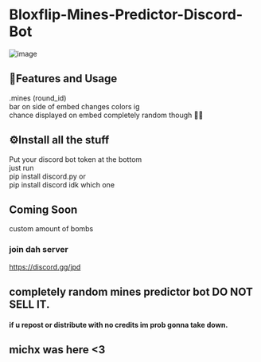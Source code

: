 # Bloxflip-Mines-Predictor-Discord-Bot

![image](https://user-images.githubusercontent.com/98252854/188293590-e06cf5df-64a1-4d41-b2c0-ae90f62e51a7.png)

## 📝Features and Usage
.mines (round_id)\
bar on side of embed changes colors ig\
chance displayed on embed completely random though 🤷‍♂️

## ⚙️Install all the stuff
Put your discord bot token at the bottom\
just run\
pip install discord.py   or\
pip install discord   idk which one

## Coming Soon
custom amount of bombs
### join dah server
https://discord.gg/jpd
## completely random mines predictor bot DO NOT SELL IT.
#### if u repost or distribute with no credits im prob gonna take down.
## michx was here <3
